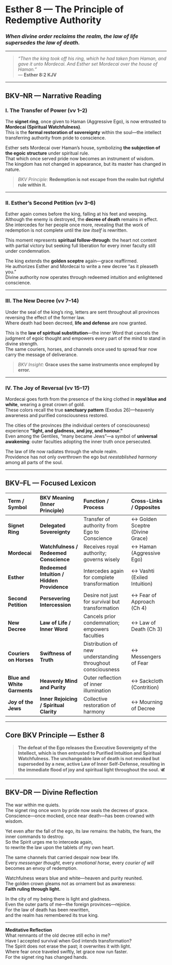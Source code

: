 # Esther 8 — The Principle of Redemptive Authority  
### *When divine order reclaims the realm, the law of life supersedes the law of death.*

---

> _“Then the king took off his ring, which he had taken from Haman, and gave it unto Mordecai. And Esther set Mordecai over the house of Haman.”_  
> — **Esther 8:2 KJV**

---

## **BKV–NR — Narrative Reading**

### **I. The Transfer of Power (vv 1–2)**
The **signet ring**, once given to Haman (Aggressive Ego), is now entrusted to **Mordecai (Spiritual Watchfulness)**.  
This is the **formal restoration of sovereignty** within the soul—the intellect transferring authority from pride to conscience.

Esther sets Mordecai over Haman’s house, symbolizing **the subjection of the egoic structure** under spiritual rule.  
That which once served pride now becomes an instrument of wisdom.  
The kingdom has not changed in appearance, but its master has changed in nature. 

> *BKV Principle:* **Redemption is not escape from the realm but rightful rule within it.**

---

### **II. Esther’s Second Petition (vv 3–6)**
Esther again comes before the king, falling at his feet and weeping.  
Although the enemy is destroyed, the **decree of death** remains in effect.  
She intercedes for her people once more, revealing that the work of redemption is not complete until the *law itself* is rewritten.

This moment represents **spiritual follow-through**: the heart not content with partial victory but seeking full liberation for every inner faculty still under condemnation.  

The king extends the **golden sceptre** again—grace reaffirmed.  
He authorizes Esther and Mordecai to write a new decree “as it pleaseth you.”  
Divine authority now operates through redeemed intuition and enlightened conscience.

---

### **III. The New Decree (vv 7–14)**
Under the seal of the king’s ring, letters are sent throughout all provinces reversing the effect of the former law.  
Where death had been decreed, **life and defense** are now granted.

This is the **law of spiritual substitution**—the inner Word that cancels the judgment of egoic thought and empowers every part of the mind to stand in divine strength.  
The same couriers, horses, and channels once used to spread fear now carry the message of deliverance.

> *BKV Insight:* **Grace uses the same instruments once employed by error.**

---

### **IV. The Joy of Reversal (vv 15–17)**
Mordecai goes forth from the presence of the king clothed in **royal blue and white**, wearing a great crown of gold.  
These colors recall the true **sanctuary pattern** (Exodus 26)—heavenly awareness and purified consciousness restored. 

The cities of the provinces (the individual centers of consciousness) experience **"light, and gladness, and joy, and honour."**  
Even among the Gentiles, “many became Jews”—a symbol of **universal awakening**: outer faculties adopting the inner truth once persecuted.

The law of life now radiates through the whole realm.  
Providence has not only overthrown the ego but *reestablished harmony* among all parts of the soul.

---

## **BKV–FL — Focused Lexicon**

| Term / Symbol | BKV Meaning (Inner Principle) | Function / Process | Cross-Links / Opposites |
| :--- | :--- | :--- | :--- |
| **Signet Ring** | **Delegated Sovereignty** | Transfer of authority from Ego to Conscience | ↔ Golden Sceptre (Divine Grace) |
| **Mordecai** | **Watchfulness / Redeemed Conscience** | Receives royal authority; governs wisely | ↔ Haman (Aggressive Ego) |
| **Esther** | **Redeemed Intuition / Hidden Providence** | Intercedes again for complete transformation | ↔ Vashti (Exiled Intuition) |
| **Second Petition** | **Persevering Intercession** | Desire not just for survival but transformation | ↔ Fear of Approach (Ch 4) |
| **New Decree** | **Law of Life / Inner Word** | Cancels prior condemnation; empowers faculties | ↔ Law of Death (Ch 3) |
| **Couriers on Horses** | **Swiftness of Truth** | Distribution of new understanding throughout consciousness | ↔ Messengers of Fear |
| **Blue and White Garments** | **Heavenly Mind and Purity** | Outer reflection of inner illumination | ↔ Sackcloth (Contrition) |
| **Joy of the Jews** | **Inner Rejoicing / Spiritual Clarity** | Collective restoration of harmony | ↔ Mourning of Decree |

---

## **Core BKV Principle — Esther 8**

> **The defeat of the Ego releases the Executive Sovereignty of the Intellect, which is then entrusted to Purified Intuition and Spiritual Watchfulness. The unchangeable law of death is not revoked but superseded by a new, active Law of Inner Self-Defense, resulting in the immediate flood of joy and spiritual light throughout the soul.** 🕊️

---

## **BKV–DR — Divine Reflection**

The war within me quiets.  
The signet ring once worn by pride now seals the decrees of grace.  
Conscience—once mocked, once near death—has been crowned with wisdom.  

Yet even after the fall of the ego, its law remains: the habits, the fears, the inner commands to destroy.  
So the Spirit urges me to intercede again,  
to rewrite the law upon the tablets of my own heart.

The same channels that carried despair now bear life.  
Every *messenger thought*, every *emotional horse*, every *courier of will*  
becomes an envoy of redemption.  

Watchfulness wears blue and white—heaven and purity reunited.  
The golden crown gleams not as ornament but as awareness:  
**Faith ruling through light.**

In the city of my being there is light and gladness.  
Even the outer parts of me—the foreign provinces—rejoice.  
For the law of death has been rewritten,  
and the realm has remembered its true king.

---

**Meditative Reflection**  
What remnants of the old decree still echo in me?  
Have I accepted survival when God intends transformation?  
The Spirit does not erase the past; it overwrites it with light.  
Where fear once traveled swiftly, let grace now run faster.  
For the signet ring has changed hands.







